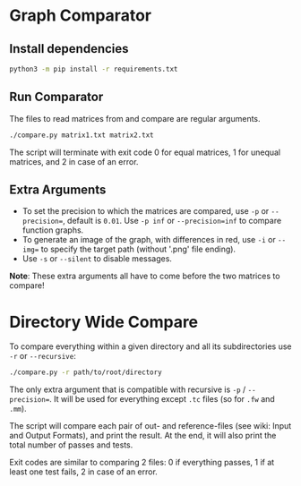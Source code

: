# Graph Comparator

## Install dependencies

```bash
python3 -m pip install -r requirements.txt
```

## Run Comparator

The files to read matrices from and compare are regular arguments.
```bash
./compare.py matrix1.txt matrix2.txt
```

The script will terminate with exit code 0 for equal matrices, 1 for unequal matrices, and 2 in case of an error.

## Extra Arguments
- To set the precision to which the matrices are compared, use `-p` or `--precision=`, default is `0.01`. Use `-p inf` or `--precision=inf` to compare function graphs.
- To generate an image of the graph, with differences in red, use `-i` or `--img=` to specify the target path (without '.png' file ending).
- Use `-s` or `--silent` to disable messages.

**Note**: These extra arguments all have to come before the two matrices to compare!

# Directory Wide Compare
To compare everything within a given directory and all its subdirectories use `-r` or `--recursive`:
```bash
./compare.py -r path/to/root/directory
```

The only extra argument that is compatible with recursive is `-p` / `--precision=`. It will be used for everything except `.tc` files (so for `.fw` and `.mm`).

The script will compare each pair of out- and reference-files (see wiki: Input and Output Formats), and print the result.
At the end, it will also print the total number of passes and tests.

Exit codes are similar to comparing 2 files: 0 if everything passes, 1 if at least one test fails, 2 in case of an error.
